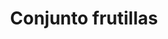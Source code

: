 ---
title: Conjunto frutillas
date: 
draft: false

# descripcion
description : Conjunto de aros y dije (no incluye cadena - podés adquirirla aparte). En plata 925 y strass.

materials: 

color: 

dimensions: 0.7 x 0.7 cm

code: 06-18-0868

type: "Conjuntos"

categories: []

price: $3.500,00

price_eftvo: $2.975,00

# Images
# first image will be shown in the product page
images:
  # - image: "images/path_to_image"
  # La ubicacion de las imagenes es imagenes/Conjuntos/Conjuntos.Aros y Dije/06-18-0868-conjunto-frutillas
  - image: "./images/conjuntos/aros_y_dije/06-18-0868-conjunto-frutillas.jpg"
---